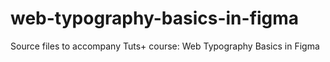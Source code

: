 # web-typography-basics-in-figma
Source files to accompany Tuts+ course: Web Typography Basics in Figma
